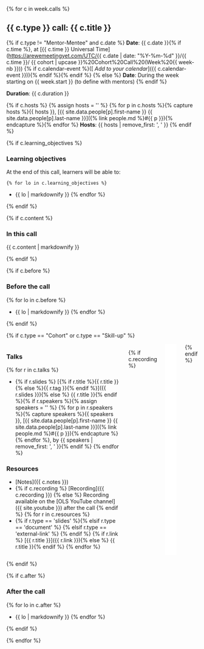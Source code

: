 {% for c in week.calls %}

## {{ c.type }} call: {{ c.title }}



{% if c.type != "Mentor-Mentee" and c.date %}
<i class="fas fa-calendar-alt"></i> **Date**: {{ c.date }}{% if c.time %}, at [{{ c.time }} Universal Time](https://arewemeetingyet.com/UTC/{{ c.date | date: "%Y-%m-%d" }}/{{ c.time }}/
{{ cohort | upcase }}%20Cohort%20Call%20(Week%20{{ week-nb }})) {% if c.calendar-event %}([<i class="fas fa-calendar-plus"></i> *Add to your calendar*]({{ c.calendar-event }})){% endif %}{% endif %}
{% else %}
<i class="fas fa-calendar-alt"></i> **Date**: During the week starting on {{ week.start }} (to define with mentors)
{% endif %}

<i class="fas fa-clock"></i> **Duration**: {{ c.duration }}

{% if c.hosts %}
    {% assign hosts = '' %}
    {% for p in c.hosts %}{% capture hosts %}{{ hosts }}, [{{ site.data.people[p].first-name }} {{ site.data.people[p].last-name }}]({% link people.md %}#{{ p }}){% endcapture %}{% endfor %}
<i class="fas fa-user-friends"></i> **Hosts**: {{ hosts | remove_first: ', ' }}
{% endif %}

{% if c.learning_objectives %}
### Learning objectives

At the end of this call, learners will be able to:

    {% for lo in c.learning_objectives %}
- {{ lo | markdownify }}
    {% endfor %}

{% endif %}

{% if c.content %}
### In this call

{{ c.content | markdownify }}

{% endif %}

{% if c.before %}
### Before the call

{% for lo in c.before %}
- {{ lo | markdownify }}
{% endfor %}

{% endif %}

{% if c.type == "Cohort" or c.type == "Skill-up" %}

<div class="columns">
<div class="column is-half" markdown=1>

### Talks

{% for r in c.talks %}
- <i class="fas fa-file-powerpoint"></i>{% if r.slides %} [{% if r.title %}{{ r.title }}{% else %}{{ r.tag }}{% endif %}]({{ r.slides }}){% else %} {{ r.title }}{% endif %}{% if r.speakers %}{% assign speakers = '' %} {% for p in r.speakers %}{% capture speakers %}{{ speakers }}, [{{ site.data.people[p].first-name }} {{ site.data.people[p].last-name }}]({% link people.md %}#{{ p }}){% endcapture %}{% endfor %}, by {{ speakers | remove_first: ', ' }}{% endif %}
{% endfor %}

### Resources

- <i class="fas fa-clipboard"></i> [Notes]({{ c.notes }})
- <i class="fab fa-youtube"></i> {% if c.recording %} [Recording]({{ c.recording }}) {% else %} Recording available on the [OLS YouTube channel]({{ site.youtube }}) after the call {% endif %}
{% for r in c.resources %}
- {% if r.type == 'slides' %}<i class="fas fa-file-powerpoint"></i>{% elsif r.type == 'document' %} <i class="fas fa-file"></i>{% elsif r.type == 'external-link' %} <i class="fas fa-external-link-square-alt"></i>{% endif %} {% if r.link %} [{{ r.title }}]({{ r.link }}){% else %} {{ r.title }}{% endif %}
{% endfor %}

</div>

{% if c.recording %}
<div class="column">
    <div>
        <iframe
            style="width:100%;height:100%;min-height:300px;"
            src="{{ c.recording | replace: 'youtu.be/', 'youtube.com/embed/' | replace: '?t', '?start' }}"
            title="YouTube video player"
            frameborder="0"
            allow="accelerometer; autoplay; clipboard-write; encrypted-media; gyroscope; picture-in-picture; web-share"
            allowfullscreen>
        </iframe>
    </div>
</div>
{% endif %}

</div>

{% endif %}

{% if c.after %}
### After the call

{% for lo in c.after %}
- {{ lo | markdownify }}
{% endfor %}

{% endif %}

{% endfor %}